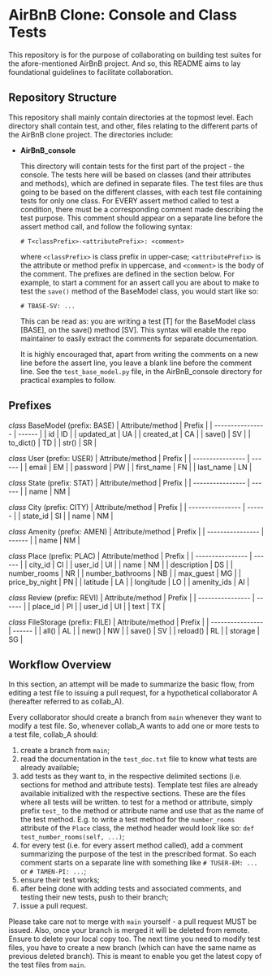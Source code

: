 # AirBnB Clone: Console and Class Tests
This repository is for the purpose of collaborating on building test suites for the afore-mentioned AirBnB project. And so, this README aims to lay foundational guidelines to facilitate collaboration.

## Repository Structure
This repository shall mainly contain directories at the topmost level. Each directory shall contain test, and other, files relating to the different parts of the AirBnB clone project. The directories include:
- **AirBnB_console**

   This directory will contain tests for the first part of the project - the console. The tests here will be based on classes (and their attributes and methods), which are defined in separate files. The test files are thus going to be based on the different classes, with each test file containing tests for only one class. For EVERY assert method called to test a condition, there must be a corresponding comment made describing the test purpose. This comment should appear on a separate line before the assert method call, and follow the following syntax:

   `# T<classPrefix>-<attributePrefix>: <comment>`

   where `<classPrefix>` is class prefix in upper-case; `<attributePrefix>` is the attribute or method prefix in uppercase, and `<comment>` is the body of the comment. The prefixes are defined in the section below. For example, to start a comment for an assert call you are about to make to test the `save()` method of the BaseModel class, you would start like so:

   `# TBASE-SV: ...`

   This can be read as: you are writing a test [T] for the BaseModel class [BASE], on the save() method [SV]. This syntax will enable the repo maintainer to easily extract the comments for separate documentation.

   It is highly encouraged that, apart from writing the comments on a new line before the assert line, you leave a blank line before the comment line. See the `test_base_model.py` file, in the AirBnB_console directory for practical examples to follow.

## Prefixes
*class* BaseModel (prefix: BASE)
| Attribute/method | Prefix |
| ---------------- | ------ |
| id               | ID     |
| updated_at       | UA     |
| created_at       | CA     |
| save()           | SV     |
| to_dict()        | TD     |
| str()            | SR     |



*class* User (prefix: USER)
| Attribute/method | Prefix |
| ---------------- | ------ |
| email            | EM     |
| password         | PW     |
| first_name       | FN     |
| last_name        | LN     |



*class* State (prefix: STAT)
| Attribute/method | Prefix |
| ---------------- | ------ |
| name		   | NM     |



*class* City (prefix: CITY)
| Attribute/method | Prefix |
| ---------------- | ------ |
| state_id	   | SI     |
| name		   | NM     |



*class* Amenity (prefix: AMEN)
| Attribute/method | Prefix |
| ---------------- | ------ |
| name		   | NM     |



*class* Place (prefix: PLAC)
| Attribute/method | Prefix |
| ---------------- | ------ |
| city_id	   | CI     |
| user_id	   | UI     |
| name		   | NM     |
| description	   | DS     |
| number_rooms	   | NR     |
| number_bathrooms | NB     |
| max_guest	   | MG     |
| price_by_night   | PN     |
| latitude	   | LA     |
| longitude	   | LO     |
| amenity_ids	   | AI     |



*class* Review (prefix: REVI)
| Attribute/method | Prefix |
| ---------------- | ------ |
| place_id	   | PI     |
| user_id	   | UI     |
| text		   | TX     |



*class* FileStorage (prefix: FILE)
| Attribute/method | Prefix |
| ---------------- | ------ |
| all()		   | AL     |
| new()		   | NW     |
| save()	   | SV     |
| reload()	   | RL     |
| storage	   | SG     |


## Workflow Overview
In this section, an attempt will be made to summarize the basic flow, from editing a test file to issuing a pull request, for a hypothetical collaborator A (hereafter referred to as collab_A).

Every collaborator should create a branch from `main` whenever they want to modify a test file. So, whenever collab_A wants to add one or more tests to a test file, collab_A should:
1. create a branch from `main`;
2. read the documentation in the `test_doc.txt` file to know what tests are already available;
3. add tests as they want to, in the respective delimited sections (i.e. sections for method and attribute tests). Template test files are already available initialized with the respective sections. These are the files where all tests will be written. to test for a method or attribute, simply prefix `test_` to the method or attribute name and use that as the name of the test method. E.g. to write a test method for the `number_rooms` attribute of the `Place` class, the method header would look like so: `def test_number_rooms(self, ...)`;
4. for every test (i.e. for every assert method called), add a comment summarizing the purpose of the test in the prescribed format. So each comment starts on a separate line with something like `# TUSER-EM: ...` or `# TAMEN-PI: ...`;
5. ensure their test works;
6. after being done with adding tests and associated comments, and testing their new tests, push to their branch;
7. issue a pull request.

Please take care not to merge with `main` yourself - a pull request MUST be issued. Also, once your branch is merged it will be deleted from remote. Ensure to delete your local copy too. The next time you need to modify test files, you have to create a new branch (which can have the same name as previous deleted branch). This is meant to enable you get the latest copy of the test files from `main`.
